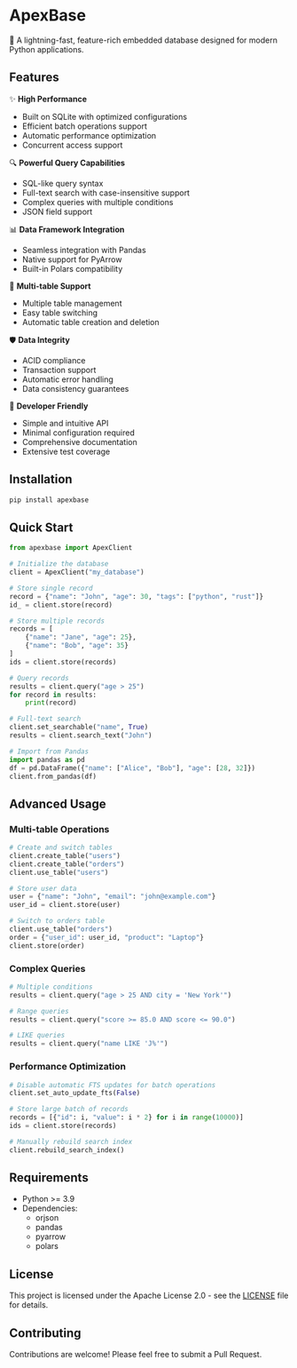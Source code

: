 # ApexBase

🚀 A lightning-fast, feature-rich embedded database designed for modern Python applications.

## Features

✨ **High Performance**
- Built on SQLite with optimized configurations
- Efficient batch operations support
- Automatic performance optimization
- Concurrent access support

🔍 **Powerful Query Capabilities**
- SQL-like query syntax
- Full-text search with case-insensitive support
- Complex queries with multiple conditions
- JSON field support

📊 **Data Framework Integration**
- Seamless integration with Pandas
- Native support for PyArrow
- Built-in Polars compatibility

🎯 **Multi-table Support**
- Multiple table management
- Easy table switching
- Automatic table creation and deletion

🛡️ **Data Integrity**
- ACID compliance
- Transaction support
- Automatic error handling
- Data consistency guarantees

🔧 **Developer Friendly**
- Simple and intuitive API
- Minimal configuration required
- Comprehensive documentation
- Extensive test coverage

## Installation

```bash
pip install apexbase
```

## Quick Start

```python
from apexbase import ApexClient

# Initialize the database
client = ApexClient("my_database")

# Store single record
record = {"name": "John", "age": 30, "tags": ["python", "rust"]}
id_ = client.store(record)

# Store multiple records
records = [
    {"name": "Jane", "age": 25},
    {"name": "Bob", "age": 35}
]
ids = client.store(records)

# Query records
results = client.query("age > 25")
for record in results:
    print(record)

# Full-text search
client.set_searchable("name", True)
results = client.search_text("John")

# Import from Pandas
import pandas as pd
df = pd.DataFrame({"name": ["Alice", "Bob"], "age": [28, 32]})
client.from_pandas(df)
```

## Advanced Usage

### Multi-table Operations

```python
# Create and switch tables
client.create_table("users")
client.create_table("orders")
client.use_table("users")

# Store user data
user = {"name": "John", "email": "john@example.com"}
user_id = client.store(user)

# Switch to orders table
client.use_table("orders")
order = {"user_id": user_id, "product": "Laptop"}
client.store(order)
```

### Complex Queries

```python
# Multiple conditions
results = client.query("age > 25 AND city = 'New York'")

# Range queries
results = client.query("score >= 85.0 AND score <= 90.0")

# LIKE queries
results = client.query("name LIKE 'J%'")
```

### Performance Optimization

```python
# Disable automatic FTS updates for batch operations
client.set_auto_update_fts(False)

# Store large batch of records
records = [{"id": i, "value": i * 2} for i in range(10000)]
ids = client.store(records)

# Manually rebuild search index
client.rebuild_search_index()
```

## Requirements

- Python >= 3.9
- Dependencies:
  - orjson
  - pandas
  - pyarrow
  - polars

## License

This project is licensed under the Apache License 2.0 - see the [LICENSE](LICENSE) file for details.

## Contributing

Contributions are welcome! Please feel free to submit a Pull Request.
